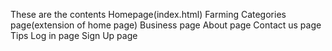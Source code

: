 These are the contents
Homepage(index.html)
Farming Categories page(extension of home page)
Business page
About page
Contact us page
Tips
Log in page
Sign Up page
